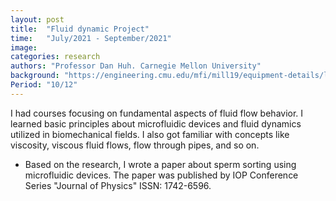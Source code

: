 ```yaml
---
layout: post
title:  "Fluid dynamic Project"
time:   "July/2021 - September/2021"
image: 
categories: research
authors: "Professor Dan Huh. Carnegie Mellon University"
background: "https://engineering.cmu.edu/mfi/mill19/equipment-details/lincoln-electric-sculptprint-rnd.html"
Period: "10/12"
---
```

I had courses focusing on fundamental aspects of fluid flow behavior. I learned basic principles about microfluidic devices and fluid dynamics utilized in biomechanical fields. I also got familiar with concepts like viscosity, viscous fluid flows, flow through pipes, and so on. 
- Based on the research, I wrote a paper about sperm sorting using microfluidic devices. The paper was published by IOP Conference Series "Journal of Physics" ISSN: 1742-6596.